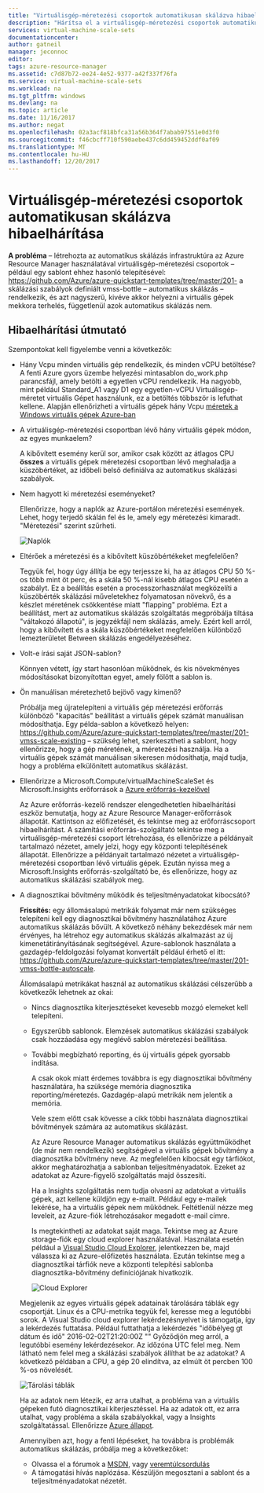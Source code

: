 ```yaml
---
title: "Virtuálisgép-méretezési csoportok automatikusan skálázva hibaelhárítása |} Microsoft Docs"
description: "Hárítsa el a virtuálisgép-méretezési csoportok automatikusan skálázva. Ismerje meg észlelt jellemző problémákat és azok megoldását."
services: virtual-machine-scale-sets
documentationcenter: 
author: gatneil
manager: jeconnoc
editor: 
tags: azure-resource-manager
ms.assetid: c7d87b72-ee24-4e52-9377-a42f337f76fa
ms.service: virtual-machine-scale-sets
ms.workload: na
ms.tgt_pltfrm: windows
ms.devlang: na
ms.topic: article
ms.date: 11/16/2017
ms.author: negat
ms.openlocfilehash: 02a3acf818bfca31a56b364f7abab97551e0d3f0
ms.sourcegitcommit: f46cbcff710f590aebe437c6dd459452ddf0af09
ms.translationtype: MT
ms.contentlocale: hu-HU
ms.lasthandoff: 12/20/2017
---
```

# <a name="troubleshooting-autoscale-with-virtual-machine-scale-sets"></a>Virtuálisgép-méretezési csoportok automatikusan skálázva hibaelhárítása
**A probléma** – létrehozta az automatikus skálázás infrastruktúra az Azure Resource Manager használatával virtuálisgép-méretezési csoportok – például egy sablont ehhez hasonló telepítésével: https://github.com/Azure/azure-quickstart-templates/tree/master/201- a skálázási szabályok definiált vmss-bottle – automatikus skálázás – rendelkezik, és azt nagyszerű, kivéve akkor helyezni a virtuális gépek mekkora terhelés, függetlenül azok automatikus skálázás nem.

## <a name="troubleshooting-steps"></a>Hibaelhárítási útmutató
Szempontokat kell figyelembe venni a következők:

* Hány Vcpu minden virtuális gép rendelkezik, és minden vCPU betöltése?
  A fenti Azure gyors üzembe helyezési mintasablon do_work.php parancsfájl, amely betölti a egyetlen vCPU rendelkezik. Ha nagyobb, mint például Standard_A1 vagy D1 egy egyetlen-vCPU Virtuálisgép-méretet virtuális Gépet használunk, ez a betöltés többször is lefuthat kellene. Alapján ellenőrizheti a virtuális gépek hány Vcpu [méretek a Windows virtuális gépek Azure-ban](../virtual-machines/windows/sizes.md?toc=%2fazure%2fvirtual-machines%2fwindows%2ftoc.json)
* A virtuálisgép-méretezési csoportban lévő hány virtuális gépek módon, az egyes munkaelem?
  
    A kibővített esemény kerül sor, amikor csak között az átlagos CPU **összes** a virtuális gépek méretezési csoportban lévő meghaladja a küszöbértéket, az időbeli belső definiálva az automatikus skálázási szabályok.
* Nem hagyott ki méretezési eseményeket?
  
    Ellenőrizze, hogy a naplók az Azure-portálon méretezési események. Lehet, hogy terjedő skálán fel és le, amely egy méretezési kimaradt. "Méretezési" szerint szűrheti.
  
    ![Naplók][audit]
* Eltérőek a méretezési és a kibővített küszöbértékeket megfelelően?
  
    Tegyük fel, hogy úgy állítja be egy terjessze ki, ha az átlagos CPU 50 %-os több mint öt perc, és a skála 50 %-nál kisebb átlagos CPU esetén a szabályt. Ez a beállítás esetén a processzorhasználat megközelíti a küszöbérték skálázási műveletekhez folyamatosan növekvő, és a készlet méretének csökkentése miatt "flapping" probléma. Ezt a beállítást, mert az automatikus skálázás szolgáltatás megpróbálja tiltása "váltakozó állapotú", is jegyzékfájl nem skálázás, amely. Ezért kell arról, hogy a kibővített és a skála küszöbértékeket megfelelően különböző lemezterületet Between skálázás engedélyezéséhez.
* Volt-e írási saját JSON-sablon?
  
    Könnyen vétett, így start hasonlóan működnek, és kis növekményes módosításokat bizonyítottan egyet, amely fölött a sablon is. 
* Ön manuálisan méretezhető bejövő vagy kimenő?
  
    Próbálja meg újratelepíteni a virtuális gép méretezési erőforrás különböző "kapacitás" beállítást a virtuális gépek számát manuálisan módosíthatja. Egy példa-sablon a következő helyen: https://github.com/Azure/azure-quickstart-templates/tree/master/201-vmss-scale-existing – szükség lehet, szerkesztheti a sablont, hogy ellenőrizze, hogy a gép méretének, a méretezési használja. Ha a virtuális gépek számát manuálisan sikeresen módosíthatja, majd tudja, hogy a probléma elkülönített automatikus skálázást.
* Ellenőrizze a Microsoft.Compute/virtualMachineScaleSet és Microsoft.Insights erőforrások a [Azure erőforrás-kezelővel](https://resources.azure.com/)
  
    Az Azure erőforrás-kezelő rendszer elengedhetetlen hibaelhárítási eszköz bemutatja, hogy az Azure Resource Manager-erőforrások állapotát. Kattintson az előfizetését, és tekintse meg az erőforráscsoport hibaelhárítást. A számítási erőforrás-szolgáltató tekintse meg a virtuálisgép-méretezési csoport létrehozása, és ellenőrizze a példányait tartalmazó nézetet, amely jelzi, hogy egy központi telepítésének állapotát. Ellenőrizze a példányait tartalmazó nézetet a virtuálisgép-méretezési csoportban lévő virtuális gépek. Ezután nyissa meg a Microsoft.Insights erőforrás-szolgáltató be, és ellenőrizze, hogy az automatikus skálázási szabályok meg.
* A diagnosztikai bővítmény működik és teljesítményadatokat kibocsátó?
  
    **Frissítés:** egy állomásalapú metrikák folyamat már nem szükséges telepíteni kell egy diagnosztikai bővítmény használatához Azure automatikus skálázás bővült. A következő néhány bekezdések már nem érvényes, ha létrehoz egy automatikus skálázás alkalmazást az új kimenetátirányításának segítségével. Azure-sablonok használata a gazdagép-feldolgozási folyamat konvertált például érhető el itt: https://github.com/Azure/azure-quickstart-templates/tree/master/201-vmss-bottle-autoscale. 
  
    Állomásalapú metrikákat használ az automatikus skálázási célszerűbb a következők lehetnek az okai:
  
  * Nincs diagnosztika kiterjesztéseket kevesebb mozgó elemeket kell telepíteni.
  * Egyszerűbb sablonok. Elemzések automatikus skálázási szabályok csak hozzáadása egy meglévő sablon méretezési beállítása.
  * További megbízható reporting, és új virtuális gépek gyorsabb indítása.
    
    A csak okok miatt érdemes továbbra is egy diagnosztikai bővítmény használatára, ha szüksége memória diagnosztika reporting/méretezés. Gazdagép-alapú metrikák nem jelentik a memória.
    
    Vele szem előtt csak kövesse a cikk többi használata diagnosztikai bővítmények számára az automatikus skálázást.
    
    Az Azure Resource Manager automatikus skálázás együttműködhet (de már nem rendelkezik) segítségével a virtuális gépek bővítmény a diagnosztika bővítmény neve. Az megfelelően kibocsát egy tárfiókot, akkor meghatározhatja a sablonban teljesítményadatok. Ezeket az adatokat az Azure-figyelő szolgáltatás majd összesíti.
    
    Ha a Insights szolgáltatás nem tudja olvasni az adatokat a virtuális gépek, azt kellene küldjön egy e-mailt. Például egy e-mailek lekérése, ha a virtuális gépek nem működnek. Feltétlenül nézze meg leveleit, az Azure-fiók létrehozásakor megadott e-mail címre.
    
    Is megtekintheti az adatokat saját maga. Tekintse meg az Azure storage-fiók egy cloud explorer használatával. Használata esetén például a [Visual Studio Cloud Explorer](https://visualstudiogallery.msdn.microsoft.com/aaef6e67-4d99-40bc-aacf-662237db85a2), jelentkezzen be, majd válassza ki az Azure-előfizetés használata. Ezután tekintse meg a diagnosztikai tárfiók neve a központi telepítési sablonba diagnosztika-bővítmény definíciójának hivatkozik.
    
    ![Cloud Explorer][explorer]
    
   Megjelenik az egyes virtuális gépek adatainak tárolására táblák egy csoportját. Linux és a CPU-metrika tegyük fel, keresse meg a legutóbbi sorok. A Visual Studio cloud explorer lekérdezésnyelvet is támogatja, így a lekérdezés futtatása. Például futtathatja a lekérdezés "időbélyeg gt dátum és idő" 2016-02-02T21:20:00Z "" Győződjön meg arról, a legutóbbi esemény lekérdezésekor. Az időzóna UTC felel meg. Nem látható nem felel meg a skálázási szabályok állíthat be az adatokat? A következő példában a CPU, a gép 20 elindítva, az elmúlt öt percben 100 %-os növelését.
    
    ![Tárolási táblák][tables]
    
    Ha az adatok nem létezik, ez arra utalhat, a probléma van a virtuális gépeken futó diagnosztikai kiterjesztéssel. Ha az adatok ott, ez arra utalhat, vagy probléma a skála szabályokkal, vagy a Insights szolgáltatással. Ellenőrizze [Azure állapot](https://azure.microsoft.com/status/).
    
    Amennyiben azt, hogy a fenti lépéseket, ha továbbra is problémák automatikus skálázás, próbálja meg a következőket: 
    * Olvassa el a fórumok a [MSDN](https://social.msdn.microsoft.com/forums/azure/home?category=windowsazureplatform%2Cazuremarketplace%2Cwindowsazureplatformctp), vagy [veremtúlcsordulás](http://stackoverflow.com/questions/tagged/azure) 
    * A támogatási hívás naplózása. Készüljön megosztani a sablont és a teljesítményadatokat nézetét.

[audit]: ./media/virtual-machine-scale-sets-troubleshoot/image3.png
[explorer]: ./media/virtual-machine-scale-sets-troubleshoot/image1.png
[tables]: ./media/virtual-machine-scale-sets-troubleshoot/image4.png
